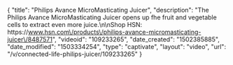 {
    "title": "Philips Avance MicroMasticating Juicer",
    "description": "The Philips Avance MicroMasticating Juicer opens up fhe fruit and vegetable cells to extract even more juice.\n\nShop HSN: https:\/\/www.hsn.com\/products\/philips-avance-micromasticating-juicer\/8487571",
    "videoid": "109233265",
    "date_created": "1502385885",
    "date_modified": "1503334254",
    "type": "captivate",
    "layout": "video",
    "url": "\/v\/connected-life-philips-juicer\/109233265"
}